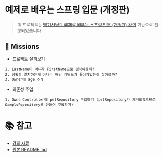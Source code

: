 # 예제로 배우는 스프링 입문 (개정판)

> 이 프로젝트는 [백기선님의 예제로 배우는 스프링 입문 (개정판) 강의](https://www.inflearn.com/course/spring_revised_edition#curriculum) 기반으로 진행되었습니다.

## 🚀 Missions

- 프로젝트 살펴보기
```
1. LastName이 아니라 FirstName으로 검색해볼까?
2. 정확히 일치하는게 아니라 해당 키워드가 들어가있는걸 찾아볼까?
3. Owner에 age 추가
```
- 의존성 주입
```
1. OwnerController에 petRepository 주입하기 (petRepository가 제거되었으므로 SampleRepository를 만들어 주입하기)
```

# 📚 참고

- [강의 자료](https://docs.google.com/document/d/1fPwXquYpD9pMnZGM5ly6ihkfbiGw_BDKqwNChEz0w6A/edit#heading=h.ki9map5kxf2z)
- [원본 README.md](docs/origin.md)
